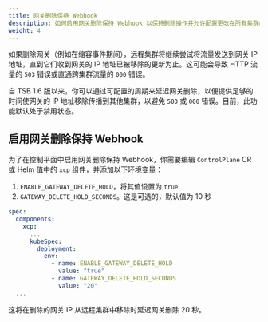 ```yaml
---
title: 网关删除保持 Webhook
description: 如何启用网关删除保持 Webhook 以保持删除操作并允许配置更改在所有集群间传播。
weight: 4
---
```


如果删除网关（例如在缩容事件期间），远程集群将继续尝试将流量发送到网关 IP 地址，直到它们收到网关的 IP 地址已被移除的更新为止。这可能会导致 HTTP 流量的 `503` 错误或直通跨集群流量的 `000` 错误。

自 TSB 1.6 版以来，你可以通过可配置的周期来延迟网关删除，以便提供足够的时间使网关的 IP 地址移除传播到其他集群，以避免 `503` 或 `000` 错误。目前，此功能默认处于禁用状态。

## 启用网关删除保持 Webhook

为了在控制平面中启用网关删除保持 Webhook，你需要编辑 `ControlPlane` CR 或 Helm 值中的 `xcp` 组件，并添加以下环境变量：

1. `ENABLE_GATEWAY_DELETE_HOLD`，将其值设置为 `true`
2. `GATEWAY_DELETE_HOLD_SECONDS`。这是可选的，默认值为 10 秒

```yaml
spec:
  components:
    xcp:
      ...
      kubeSpec:
        deployment:
          env:
            - name: ENABLE_GATEWAY_DELETE_HOLD
              value: "true"
            - name: GATEWAY_DELETE_HOLD_SECONDS
              value: "20"
  ...
```

这将在删除的网关 IP 从远程集群中移除时延迟网关删除 20 秒。